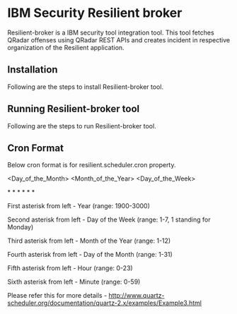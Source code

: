 # IBM Security Resilient broker
Resilient-broker is a IBM security tool integration tool. This tool fetches QRadar offenses using QRadar REST APIs
and creates incident in respective organization of the Resilient application.   

## Installation
Following are the steps to install Resilient-broker tool.

## Running Resilient-broker tool
Following are the steps to run Resilient-broker tool.

## Cron Format
Below cron format is for resilient.scheduler.cron property.

<Minute> <Hour> <Day_of_the_Month> <Month_of_the_Year> <Day_of_the_Week> <Year>

\* \* \* \* \* \*

First asterisk from left 	- Year              (range: 1900-3000)

Second asterisk from left 	-  Day of the Week   (range: 1-7, 1 standing for Monday)

Third asterisk from left 	-  Month of the Year (range: 1-12)

Fourth asterisk from left 	-  Day of the Month  (range: 1-31)

Fifth asterisk from left 	-  Hour              (range: 0-23)

Sixth asterisk from left 	-  Minute            (range: 0-59)

Please refer this for more details - http://www.quartz-scheduler.org/documentation/quartz-2.x/examples/Example3.html 
